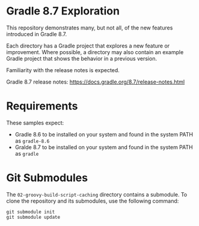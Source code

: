 # Gradle 8.7 Exploration

This repository demonstrates many, but not all, of the new features introduced in Gradle 8.7.

Each directory has a Gradle project that explores a new feature or improvement.
Where possible, a directory may also contain an example Gradle project that shows the behavior in a previous version.

Familiarity with the release notes is expected.

Gradle 8.7 release notes: https://docs.gradle.org/8.7/release-notes.html

# Requirements

These samples expect:
- Gradle 8.6 to be installed on your system and found in the system PATH as `gradle-8.6`
- Gralde 8.7 to be installed on your system and found in the system PATH as `gradle`

# Git Submodules

The `02-groovy-build-script-caching` directory contains a submodule. To clone the repository and its submodules, use the following command:

```shell
git submodule init 
git submodule update
```
